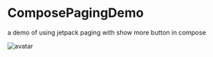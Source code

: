 # ComposePagingDemo
a demo of using jetpack paging with show more button in compose

![avatar](pagingDemo.gif)